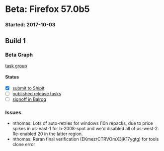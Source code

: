 # Beta: Firefox 57.0b5

### Started: 2017-10-03

## Build 1

### Beta Graph
[task group](https://tools.taskcluster.net/push-inspector/#/bL_4ihXmQIaKac0jOUin2Q)


#### Status
- [x] [submit to Shipit](https://wiki.mozilla.org/Release:Release_Automation_on_Mercurial:Starting_a_Release#Submit_to_Ship_It)
- [ ] [published release tasks](../how-tos/relpro.md#4-publish-release)
- [ ] [signoff in Balrog](../how-tos/relpro.md#3-signoffs)

### Issues
- nthomas: Lots of auto-retries for windows l10n repacks, due to price spikes in us-east-1 for b-2008-spot and we'd disabled all of us-west-2. Re-enabled 20 in the latter region.
- nthomas: Reran final verification (EKmezrCTRVOmX3jK17ygtg) for tools clone error
